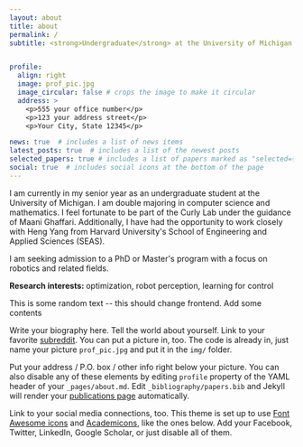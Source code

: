 ```yaml
---
layout: about
title: about
permalink: /
subtitle: <strong>Undergraduate</strong> at the University of Michigan <br>Robotics, Math, Computer Science


profile:
  align: right
  image: prof_pic.jpg
  image_circular: false # crops the image to make it circular
  address: >
    <p>555 your office number</p>
    <p>123 your address street</p>
    <p>Your City, State 12345</p>

news: true  # includes a list of news items
latest_posts: true  # includes a list of the newest posts
selected_papers: true # includes a list of papers marked as "selected={true}"
social: true  # includes social icons at the bottom of the page
---
```


I am currently in my senior year as an undergraduate student at the University of Michigan. I am double majoring in computer science and mathematics. I feel fortunate to be part of the Curly Lab under the guidance of Maani Ghaffari. Additionally, I have had the opportunity to work closely with Heng Yang from Harvard University's School of Engineering and Applied Sciences (SEAS).

I am seeking admission to a PhD or Master's program with a focus on robotics and related fields.

<strong>Research interests: </strong> optimization, robot perception, learning for control

This is some random text -- this should change frontend. Add some contents

Write your biography here. Tell the world about yourself. Link to your favorite [subreddit](http://reddit.com). You can put a picture in, too. The code is already in, just name your picture `prof_pic.jpg` and put it in the `img/` folder.

Put your address / P.O. box / other info right below your picture. You can also disable any of these elements by editing `profile` property of the YAML header of your `_pages/about.md`. Edit `_bibliography/papers.bib` and Jekyll will render your [publications page](/al-folio/publications/) automatically.

Link to your social media connections, too. This theme is set up to use [Font Awesome icons](http://fortawesome.github.io/Font-Awesome/) and [Academicons](https://jpswalsh.github.io/academicons/), like the ones below. Add your Facebook, Twitter, LinkedIn, Google Scholar, or just disable all of them.
